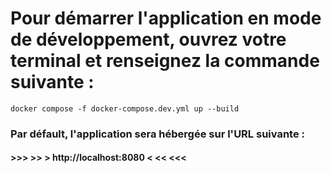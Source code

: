 # Pour démarrer l'application en mode de développement, ouvrez votre terminal et renseignez la commande suivante :

```docker compose -f docker-compose.dev.yml up --build```

### Par défault, l'application sera hébergée sur l'URL suivante :

#### >>> >> > http://localhost:8080 < << <<<